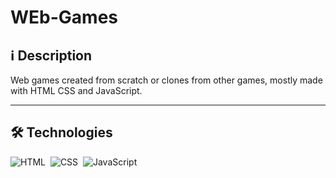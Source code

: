 # WEb-Games

## ℹ️ Description

Web games created from scratch or clones from other games, mostly made with HTML CSS and JavaScript.

---

<!---- ## 👁️‍🗨️ Preview Some of Them
Shooting Helicopter: [View Demo](https://zejsneto.github.io/Helicopter-Game)<br>

---
-->
## 🛠️ **Technologies**

![HTML](https://img.shields.io/badge/-HTML-05122A?style=flat&logo=HTML5)&nbsp;
![CSS](https://img.shields.io/badge/-CSS-05122A?style=flat&logo=CSS3&logoColor=1572B6)&nbsp;
![JavaScript](https://img.shields.io/badge/-JavaScript-05122A?style=flat&logo=javascript)&nbsp;
